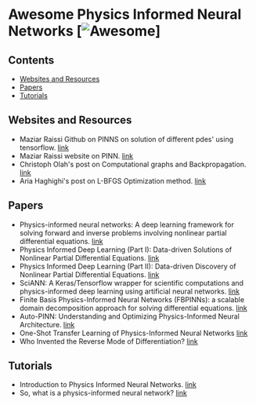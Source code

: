 # Awesome Physics Informed Neural Networks [![Awesome](https://cdn.rawgit.com/sindresorhus/awesome/d7305f38d29fed78fa85652e3a63e154dd8e8829/media/badge.svg)]

## Contents

- [Websites and Resources](#websites-and-resources)
- [Papers](#papers)
- [Tutorials](#tutorials)

## Websites and Resources
- Maziar Raissi Github on PINNS on solution of different pdes' using tensorflow. [link](https://github.com/maziarraissi/PINNs)
- Maziar Raissi  website on PINN. [link](https://github.com/maziarraissi/PINNs)
- Christoph Olah's post on Computational graphs and Backpropagation. [link](http://colah.github.io/posts/2015-08-Backprop/)
- Aria Haghighi's post on L-BFGS Optimization method. [link](https://aria42.com/blog/2014/12/understanding-lbfgs) 
## Papers
- Physics-informed neural networks: A deep learning framework for solving forward and inverse problems involving nonlinear partial differential equations. [link](https://www.sciencedirect.com/science/article/pii/S0021999118307125)
- Physics Informed Deep Learning (Part I): Data-driven Solutions of Nonlinear Partial Differential Equations. [link](https://arxiv.org/abs/1711.10561)
- Physics Informed Deep Learning (Part II): Data-driven Discovery of Nonlinear Partial Differential Equations. [link](https://arxiv.org/abs/1711.10566)
- SciANN: A Keras/Tensorflow wrapper for scientific computations and physics-informed deep learning using artificial neural networks. [link](https://arxiv.org/pdf/2005.08803.pdf)
- Finite Basis Physics-Informed Neural Networks (FBPINNs): a scalable domain decomposition approach for solving differential equations. [link](https://arxiv.org/abs/2107.07871)
- Auto-PINN: Understanding and Optimizing Physics-Informed Neural Architecture. [link](https://arxiv.org/pdf/2205.13748.pdf)
- One-Shot Transfer Learning of Physics-Informed Neural Networks [link](https://arxiv.org/abs/2110.11286)
- Who Invented the Reverse Mode of Differentiation? [link](https://www.math.uni-bielefeld.de/documenta/vol-ismp/52_griewank-andreas-b.pdf)

## Tutorials
- Introduction to Physics Informed Neural Networks. [link](https://towardsdatascience.com/solving-differential-equations-with-neural-networks-afdcf7b8bcc4)
- So, what is a physics-informed neural network? [link](https://benmoseley.blog/my-research/so-what-is-a-physics-informed-neural-network/)

